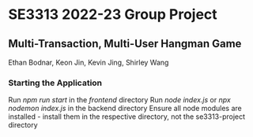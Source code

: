 # SE3313 2022-23 Group Project
## Multi-Transaction, Multi-User Hangman Game
Ethan Bodnar, Keon Jin, Kevin Jing, Shirley Wang
### Starting the Application
Run *npm run start* in the *frontend* directory
Run *node index.js* or *npx nodemon index.js* in the backend directory
Ensure all node modules are installed - install them in the respective directory, not the se3313-project directory

